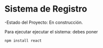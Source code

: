 <h1>Sistema de Registro</h1>

-Estado del Proyecto: En construcción.

Para ejecutar ejecutar el sistema: debes poner

```npm install react```
